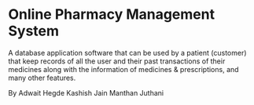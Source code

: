 # Online Pharmacy Management System
   A database application software that can be used by a patient (customer) that keep records of all the user and their past transactions of their medicines along with the information of medicines & prescriptions, and many other features.

By
Adwait Hegde
Kashish Jain
Manthan Juthani
